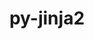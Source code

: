 ---
title: "py-jinja2"
layout: cache
categories: [package, v0.18.1]
meta: {"versions": ["3.0.3"], "compilers": ["gcc@=7.5.0"], "oss": ["ubuntu18.04"], "platforms": ["linux"], "targets": ["x86_64"], "stacks": ["data-vis-sdk", "e4s", "root"], "num_specs": 3, "num_specs_by_stack": {"root": 3, "e4s": 2, "data-vis-sdk": 1}}
spec_details: [{"hash": "v3myihpuktandxovmbrgpvwmo6kalbii", "compiler": "gcc@=7.5.0", "versions": ["3.0.3"], "os": "ubuntu18.04", "platform": "linux", "target": "x86_64", "variants": ["~i18n"], "stacks": ["root", "e4s"], "size": "-", "tarball": "https://binaries.spack.io/v0.18.1/build_cache/linux-ubuntu18.04-x86_64/gcc-7.5.0/py-jinja2-3.0.3/linux-ubuntu18.04-x86_64-gcc-7.5.0-py-jinja2-3.0.3-v3myihpuktandxovmbrgpvwmo6kalbii.spack"}, {"hash": "ra6yuc33wajs4vou7ouo7pihi5tapyhi", "compiler": "gcc@=7.5.0", "versions": ["3.0.3"], "os": "ubuntu18.04", "platform": "linux", "target": "x86_64", "variants": ["~i18n"], "stacks": ["data-vis-sdk", "root"], "size": "-", "tarball": "https://binaries.spack.io/v0.18.1/build_cache/linux-ubuntu18.04-x86_64/gcc-7.5.0/py-jinja2-3.0.3/linux-ubuntu18.04-x86_64-gcc-7.5.0-py-jinja2-3.0.3-ra6yuc33wajs4vou7ouo7pihi5tapyhi.spack"}, {"hash": "fbb7zdohtodpzdiszyjjyekw6tryjhj4", "compiler": "gcc@=7.5.0", "versions": ["3.0.3"], "os": "ubuntu18.04", "platform": "linux", "target": "x86_64", "variants": ["~i18n"], "stacks": ["root", "e4s"], "size": "-", "tarball": "https://binaries.spack.io/v0.18.1/build_cache/linux-ubuntu18.04-x86_64/gcc-7.5.0/py-jinja2-3.0.3/linux-ubuntu18.04-x86_64-gcc-7.5.0-py-jinja2-3.0.3-fbb7zdohtodpzdiszyjjyekw6tryjhj4.spack"}]
---